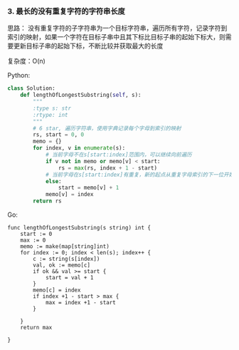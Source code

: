 ### 3. 最长的没有重复字符的字符串长度

思路：   没有重复字符的子字符串为一个目标字符串，遍历所有字符，记录字符到索引的映射，如果一个字符在目标子串中且其下标比目标子串的起始下标大，则需要更新目标子串的起始下标，不断比较并获取最大的长度

复杂度：O(n)


Python:

```python
class Solution:
    def lengthOfLongestSubstring(self, s):
        """
        :type s: str
        :rtype: int
        """
        # 6 star, 遍历字符串，使用字典记录每个字母到索引的映射
        rs, start = 0, 0
        memo = {}
        for index, v in enumerate(s):
            # 当前字母不在s[start:index]范围内，可以继续向前遍历
            if v not in memo or memo[v] < start:
                rs = max(rs, index + 1 - start)
            # 当前字母在s[start:index]有重复，新的起点从重复字母索引的下一位开始
            else:
                start = memo[v] + 1
            memo[v] = index
        return rs
```
Go:

```
func lengthOfLongestSubstring(s string) int {
    start := 0
    max := 0
    memo := make(map[string]int)
    for index := 0; index < len(s); index++ {
        c := string(s[index])
        val, ok := memo[c]
        if ok && val >= start {
            start = val + 1
        }
        memo[c] = index
        if index +1 - start > max {
            max = index +1 - start
        } 
        
    }
    return max
    
}
```
